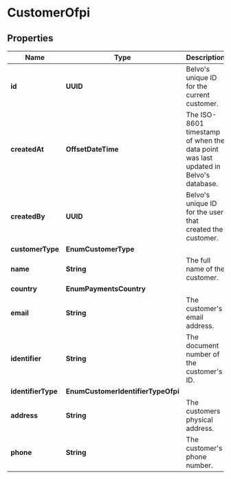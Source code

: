 

# CustomerOfpi


## Properties

| Name | Type | Description | Notes |
|------------ | ------------- | ------------- | -------------|
|**id** | **UUID** | Belvo&#39;s unique ID for the current customer. |  |
|**createdAt** | **OffsetDateTime** | The ISO-8601 timestamp of when the data point was last updated in Belvo&#39;s database. |  |
|**createdBy** | **UUID** | Belvo&#39;s unique ID for the user that created the customer. |  |
|**customerType** | **EnumCustomerType** |  |  |
|**name** | **String** | The full name of the customer.  |  |
|**country** | **EnumPaymentsCountry** |  |  |
|**email** | **String** | The customer&#39;s email address.  |  |
|**identifier** | **String** | The document number of the customer&#39;s ID.  |  |
|**identifierType** | **EnumCustomerIdentifierTypeOfpi** |  |  |
|**address** | **String** | The customers physical address.  |  [optional] |
|**phone** | **String** | The customer&#39;s phone number.  |  [optional] |



